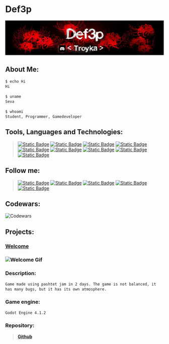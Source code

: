 # **Def3p**
[![Header](https://github.com/Def3p/def3p/blob/main/images/baneer_for_git.jpg)](https://discord.gg/JqgbQ6SRmr)

## About Me:
```
$ echo Hi
Hi

$ uname 
Seva

$ whoami
Student, Programmer, Gamedeveloper
```

## Tools, Languages and Technologies:
> [![Static Badge](https://img.shields.io/badge/Git-black?style=for-the-badge&logo=git&logoColor=white)]()
[![Static Badge](https://img.shields.io/badge/ChatGPT-black?style=for-the-badge&logo=OpenAI&logoColor=white)]()
[![Static Badge](https://img.shields.io/badge/Markdown-black?style=for-the-badge&logo=Markdown&logoColor=white)]()
[![Static Badge](https://img.shields.io/badge/Godot-black?style=for-the-badge&logo=godotengine&logoColor=white)]()
[![Static Badge](https://img.shields.io/badge/python-black?style=for-the-badge&logo=python&logoColor=white)]()
[![Static Badge](https://img.shields.io/badge/Arduino-black?style=for-the-badge&logo=arduino&logoColor=white)]()
[![Static Badge](https://img.shields.io/badge/Aseprite-black?style=for-the-badge&logo=aseprite&logoColor=white)]()
[![Static Badge](https://img.shields.io/badge/VScode-black?style=for-the-badge&logo=visualstudiocode&logoColor=white)]()
[![Static Badge](https://img.shields.io/badge/HTML5-black?style=for-the-badge&logo=html5&logoColor=white)]()

## Follow me:
>[![Static Badge](https://img.shields.io/badge/Gitlab-black?style=for-the-badge&logo=gitlab&logoColor=white)](https://gitlab.com/3PuTeLb)
[![Static Badge](https://img.shields.io/badge/Discord-black?style=for-the-badge&logo=discord&logoColor=white)](https://discord.gg/JqgbQ6SRmr)
[![Static Badge](https://img.shields.io/badge/Steam-black?style=for-the-badge&logo=steam&logoColor=white)](https://steamcommunity.com/profiles/76561199229997842/)
[![Static Badge](https://img.shields.io/badge/Codewars-black?style=for-the-badge&logo=codewars&logoColor=white)](https://www.codewars.com/users/Def3p)
[![Static Badge](https://img.shields.io/badge/Itch.io-black?style=for-the-badge&logo=itchdotio&logoColor=white)](https://3pdef.itch.io/)

## Codewars:
![Codewars](https://github.r2v.ch/codewars?user=Def3p&theme=gradient)

## Projects:
### **[Welcome](https://3pdef.itch.io/welcome-3p)**
### ![Welcome Gif](https://github.com/Def3p/def3p/blob/main/images/welcome_gameplay_online-video-cutter.com11.gif)
### Description:
```
Game made using pashtet jam in 2 days. The game is not balanced, it has many bugs, but it has its own atmosphere.
```
### Game engine:
```
Godot Engine 4.1.2
```
### Repository:
> **[Github](https://github.com/Def3p/Welcome)**
